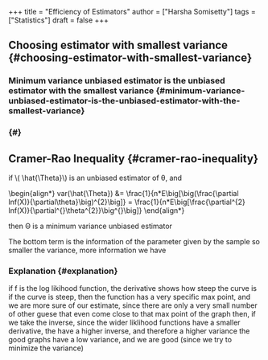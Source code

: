 +++
title = "Efficiency of Estimators"
author = ["Harsha Somisetty"]
tags = ["Statistics"]
draft = false
+++

## Choosing estimator with smallest variance {#choosing-estimator-with-smallest-variance}


### **Minimum variance unbiased estimator** is the unbiased estimator with the smallest variance {#minimum-variance-unbiased-estimator-is-the-unbiased-estimator-with-the-smallest-variance}


###  {#}


## Cramer-Rao Inequality {#cramer-rao-inequality}

if \\( \hat{\Theta}\\) is an unbiased estimator of &theta;, and

\begin{align\*}
var(\hat{\Theta}) &= \frac{1}{n\*E\big[\big(\frac{\partial lnf(X)}{\partial\theta}\big)^{2}\big]} = \frac{1}{n\*E\big[\frac{\partial^{2} lnf(X)}{\partial^{}\theta^{2}}\big^{}\big]}
\end{align\*}

then &Theta; is a minimum variance unbiased estimator

The bottom term is the information of the parameter given by the sample
so smaller the variance, more information we have


### Explanation {#explanation}

if f is the log likihood function, the derivative shows how steep the curve is
if the curve is steep, then the function has a very specific max point, and we are more sure of our estimate, since there are only a very small number of other guese that even come close to that max point of the graph
then, if we take the inverse, since the wider liklihood functions have a smaller derivative, the have a higher inverse, and therefore a higher variance
the good graphs have a low variance, and we are good (since we try to minimize the variance)
